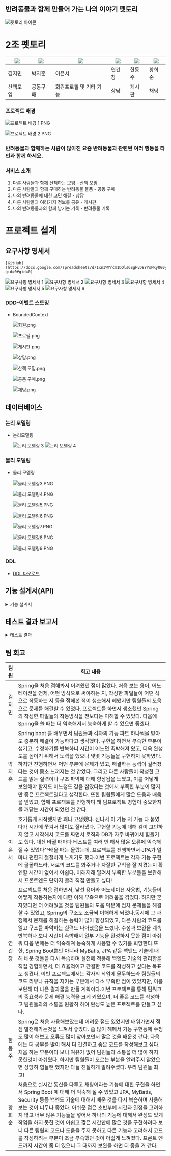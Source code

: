 ## 반려동물과 함께 만들어 가는 나의 이야기 펫토리

![펫토리 아이콘](./images/어플_아이콘.PNG)

# 2조 펫토리

| [![](https://avatars.githubusercontent.com/u/103301589?v=4)](https://github.com/kimjm9911) | [![](https://avatars.githubusercontent.com/u/87793524?v=4)](https://github.com/dispear) | [![](https://avatars.githubusercontent.com/u/174981455?v=4)](https://github.com/eunseo-76) | [![](https://avatars.githubusercontent.com/u/158060587?v=4)](https://github.com/ygc1994) | [![](https://avatars.githubusercontent.com/u/132972216?v=4)](https://github.com/HanDJ00) | [![](https://avatars.githubusercontent.com/u/83564484?v=4)](https://github.com/aosskfdlrla)|
|---|---|---|---|---|---|
| 김지민 | 박지훈 | 이은서 | 연건창 | 한동주 | 황희순
|산책모임|공동구매|회원프로필 및 기타 기능|상담|게시판|채팅|




### 프로젝트 배경

![프로젝트 배경 1.PNG](./images/프로젝트_배경1.PNG)

![프로젝트 배경 2.PNG](./images/프로젝트_배경2.PNG)

### 반려동물과 함께하는 사람이 많아진 요즘 반려동물과 관련된 여러 행동을 타인과 함께 하세요.

### 서비스 소개

1. 다른 사람들과 함께 산책하는 모임 - 산책 모임
2. 다른 사람들과 함께 구매하는 반려동물 물품 - 공동 구매
3. 나의 반려동물에 대한 고민 해결 - 상담
4. 다른 사람들과 여러가지 정보를 공유 - 게시판
5. 나의 반려동물과의 함께 남기는 기록 - 반려동물 기록

### 

# 프로젝트 설계
## 요구사항 명세서



    [GitHub](https://docs.google.com/spreadsheets/d/1xn3WYrcm1DOls6SgFvD8YYsPRyOG0y4JGV1NGI4js7w/edit?gid=0#gid=0)
    

  <img src="./images/요구사항_명세서1.PNG" alt="요구사항 명세서 1">
  <img src="./images/요구사항_명세서2.PNG" alt="요구사항 명세서 2">
  <img src="./images/요구사항_명세서3.PNG" alt="요구사항 명세서 3">
  <img src="./images/요구사항_명세서4.PNG" alt="요구사항 명세서 4">
  <img src="./images/요구사항_명세서5.PNG" alt="요구사항 명세서 5">
  <img src="./images/요구사항_명세서6.PNG" alt="요구사항 명세서 6">



   ### DDD-이벤트 스토밍


- BoundedContext
    
    ![회원.png](/images/회원.png)
    
    ![프로필.png](/images/프로필.png)
    
    ![게시판.png](./images/게시판.png)
    
    ![상담.png](./images/상담.png)
    
    ![산책 모임.png](./images/산책%20모임.png)
    
    ![공동 구매.png](./images/공동%20구매.png)
    
    ![채팅.png](./images/채팅.png)

    
## 데이터베이스

### 논리 모델링



   
- 논리모델링
    
    <img src="./images/논리_모델링3.PNG" alt="논리 모델링 3">

    <img src="./images/논리_모델링4.PNG" alt="논리 모델링 4">




### 물리 모델링




- 물리 모델링
    
    ![물리 모델링3.PNG](./images/물리_모델링3.PNG)
    
    ![물리 모델링4.PNG](./images/물리_모델링4.PNG)

    ![물리 모델링5.PNG](./images/물리_모델링5.PNG)   

    ![물리 모델링6.PNG](./images/물리_모델링6.PNG)   

    ![물리 모델링7.PNG](./images/물리_모델링7.PNG)   

    ![물리 모델링8.PNG](./images/물리_모델링8.PNG)   

    ![물리 모델링9.PNG](./images/물리_모델링9.PNG)   


### DDL
-
    [DDL 다운로드](./images/펫토리%20DDL%20v.07.txt)



## 기능 설계서(API)
<details>
  <summary>기능 설계서</summary>
  <div markdown="1">

  ![API 명세 1](./images/API%20명세%201.png)  
  ![API 명세 2](./images/API%20명세%202.png) 

</div>
</details>  


## 테스트 결과 보고서
<details>
  <summary>테스트 결과</summary>
  <div markdown="1">



### 채팅

 <details>
   <summary>채팅</summary>
   <div markdown="2">

- 채팅
    
    ## 채팅 방 생성 기능
    
    - 산책 모임 방, 공동 구매 모임 방이 생성되었을 때 해당 URL 이 호출되어 채팅 방이 자동으로 만들어진다.
    
    ![채팅방 생성 기능](./images/채팅방_생성기능.png)
    
    ## 실시간 채팅 기능
    
    - 실시간으로 서버에 채팅을 전송 할 수 있다.
    
    ![실시간 채팅 기능](./images/실시간_채팅기능.png)
    
    - DB
    
    ![채팅 DB](./images/채팅.png)
    
    ## 채팅 수정 기능
    
    - 작성한 채팅을 수정할 수 있다.
    
    ![채팅 수정 기능](./images/채팅_수정기능.png)
    
    ## 채팅 소프트 삭제
    
    - 채팅 상태를 DELETE 로 바꾸고 DB에서는 삭제를 안 하는 소프트 삭제를 실행 한다.
    
    ![채팅 소프트 삭제](./images/채팅_소프트_삭제.png)
    
    ## 채팅 하드 삭제
    
    - 채팅을 DB에서 완전 삭제 한다.
    
    ![채팅 하드 삭제](./images/채팅_하드_삭제.png)
    
    ## 채팅 기록 조회
    
    - 채팅 방의 채팅 기록을 조회한다.
    
    ![채팅 기록 조회](./images/채팅기록_조회.png)

        </div>
    </details>   
    
     



### 게시판

 <details>
   <summary>게시판</summary>
   <div markdown="2">

- 게시판
    
    ## 게시글 작성
    
    ![게시글 작성](./images/1_게시글작성.png)

    ## 게시글 수정
    
    ![게시글 수정](./images/2_게시글수정.png)

    ## 게시글 삭제
    
    ![게시글 삭제](./images/3_게시글삭제.png)

    ## 게시글 목록 조회
    
    ![게시글 목록 조회](./images/4_게시물목록조회.png)

    ## 번호로 게시글 조회
    
    ![번호로 게시글 조회](./images/5_번호로게시글조회.png)

- 댓글

    ## 댓글 작성
    
    ![댓글 작성](./images/1_댓글작성.png)

    ## 댓글 수정
    
    ![댓글 수정](./images/2_댓글수정.png)

    ## 댓글 삭제
    
    ![댓글 삭제](./images/3_댓글삭제.png)

    ## 댓글 조회
    
    ![댓글 조회](./images/4_댓글조회.png)

- 카테고리    

    ## 카테고리 등록
    
    ![카테고리 등록](./images/1_카테고리등록.png)

    ## 카테고리 수정
    
    ![카테고리 수정](./images/2_카테고리수정.png)

    ## 카테고리 삭제
    
    ![카테고리 삭제](./images/3_카테고리삭제.png)

    ## 카테고리 조회
    
    ![카테고리 조회](./images/4_카테고리조회.png)


        </div>
    </details>   
    
 

### 상담

 <details>
   <summary>게시판</summary>
   <div markdown="2">

- 상담

    ## 답변 등록
    
    ![답변 등록](./images/상담/답변등록.png)

    ## 답변 삭제
    
    ![답변 삭제](./images/상담/답변삭제.png)

    ## 답변 수정
    
    ![답변 수정](./images/상담/답변수정.png)

    ## 재답변 등록
    
    ![재답변 등록](./images/상담/재답변등록.png)

    ## 질문 등록
    
    ![질문 등록](./images/상담/질문등록.png)

    ## 질문 삭제
    
    ![질문 삭제](./images/상담/질문삭제.png)

    ## 질문 수정
    
    ![질문 수정](./images/상담/질문수정.png)

    ## 질문 전체 조회(검색)
    
    ![질문 전체 조회(검색)](./images/상담/질문전체조회(검색).png)

    ## 특정질문조회(닉네임)
    
    ![특정질문조회(닉네임)](./images/상담/특정질문조회(닉네임).png)

    ## 특정질문조회(번호)
    
    ![특정질문조회(번호)](./images/상담/특정질문조회(번호).png)
    
        </div>
    </details>   
    


### 공동구매

 <details>
   <summary>게시판</summary>
   <div markdown="2">

- 공동구매모임

    ## 공동구매모임목록조회
    
    ![공동구매모임목록조회](./images/공동구매/공동구매모임/1_공동구매모임목록조회.png)

    ## 현재사용자가참여한공동구매모임목록조회
    
    ![현재사용자가참여한공동구매모임목록조회](./images/공동구매/공동구매모임/2_현재사용자가참여한공동구매모임목록조회.png)

    ## 공동구매모임등록
    
    ![공동구매모임등록](./images/공동구매/공동구매모임/3_공동구매모임등록.png)

    ## 공동구매모임수정
    
    ![공동구매모임수정](./images/공동구매/공동구매모임/4_공동구매모임수정.png)

    ## 공동구매모임상세조회
    
    ![공동구매모임상세조회](./images/공동구매/공동구매모임/5_공동구매모임상세조회.png)

    ## 공동구매모임삭제
    
    ![공동구매모임삭제](./images/공동구매/공동구매모임/6_공동구매모임삭제.png)

    ## 공동구매모임참가
    
    ![공동구매모임참가](./images/공동구매/공동구매모임/7_공동구매모임참가.png)

    ## 공동구매방장물품배송정보등록
    
    ![공동구매방장물품배송정보등록](./images/공동구매/공동구매모임/8_공동구매방장물품배송정보등록.png)

    ## 공동구매모임나가기
    
    ![공동구매모임나가기](./images/공동구매/공동구매모임/9_공동구매모임나가기.png)

    ## 공동구매모임강퇴
    
    ![공동구매모임강퇴](./images/공동구매/공동구매모임/10_공동구매모임강퇴.png)

    ## 지급기록조회
    
    ![지급기록조회](./images/공동구매/공동구매모임/11_지급기록조회.png)

    ## 공동구매물품배송정보조회
    
    ![공동구매물품배송정보조회](./images/공동구매/공동구매모임/12_공동구매물품배송정보조회.png)

- 공동구매참가

    ## 현재공동구매모임참가의전체사용자목록조회
    
    ![현재공동구매모임참가의전체사용자목록조회](./images/공동구매/공동구매참가/1_현재공동구매모임참가의전체사용자목록조회.png)

    ## 공동구매참가등록
    
    ![공동구매참가등록](./images/공동구매/공동구매참가/2_공동구매참가등록.png)

    ## 공동구매참가취소
    
    ![공동구매참가취소](./images/공동구매/공동구매참가/3_공동구매참가취소.png)

    ## 공동구매참가자물품배송정보등록
    
    ![공동구매참가자물품배송정보등록](./images/공동구매/공동구매참가/4_공동구매참가자물품배송정보등록.png)

    ## 공동구매참가자물품수령으로변경
    
    ![공동구매참가자물품수령으로변경](./images/공동구매/공동구매참가/5_공동구매참가자물품수령으로변경.png)

    ## 공동구매물품배송정보조회
    
    ![공동구매물품배송정보조회](./images/공동구매/공동구매참가/6_공동구매물품배송정보조회.png)

- 즐겨찾기

    ## 즐겨찾기된모임조회
    
    ![즐겨찾기된모임조회](./images/공동구매/즐겨찾기/1_즐겨찾기된모임조회.png)

    ## 즐겨찾기등록
    
    ![즐겨찾기등록](./images/공동구매/즐겨찾기/2_즐겨찾기등록.png)

    ## 즐겨찾기삭제
    
    ![즐겨찾기삭제](./images/공동구매/즐겨찾기/3_즐겨찾기삭제.png)

- 카테고리

    ## 카테고리목록조회
    
    ![카테고리목록조회](./images/공동구매/카테고리/1_카테고리목록조회.png)

    ## 카테고리등록
    
    ![카테고리등록](./images/공동구매/카테고리/2_카테고리등록.png)

    ## 카테고리수정
    
    ![카테고리수정](./images/공동구매/카테고리/3_카테고리수정.png)

    ## 카테고리삭제
    
    ![카테고리삭제](./images/공동구매/카테고리/4_카테고리삭제.png)

        </div>
    </details> 

### 산책모임

 <details>
   <summary>산책모임</summary>
   <div markdown="2">

- 산책모임

    ## 가입한산책모임등록
    
    ![가입한산책모임등록](./images/산책모임/가입한산책모임등록.png)

    ## 가입한산책모임삭제
    
    ![가입한산책모임삭제](./images/산책모임/가입한산책모임삭제.png)

    ## 가입한산책모임수정
    
    ![가입한산책모임수정](./images/산책모임/가입한산책모임수정.png)

    ## 가입한산책모임조회
    
    ![카테고리삭가입한산책모임조회제](./images/산책모임/가입한산책모임조회.png)

    ## 산책모임기록등록
    
    ![산책모임기록등록](./images/산책모임/산책모임기록등록.png)

    ## 산책모임기록삭제
    
    ![산책모임기록삭제](./images/산책모임/산책모임기록삭제.png)

    ## 산책모임기록수정
    
    ![산책모임기록수정](./images/산책모임/산책모임기록수정.png)

    ## 산책모임기록조회
    
    ![산책모임기록조회](./images/산책모임/산책모임기록조회.png)

    ## 산책모임등록
    
    ![산책모임등록](./images/산책모임/산책모임등록.png)

    ## 산책모임삭제
    
    ![산책모임삭제](./images/산책모임/산책모임삭제.png)

    ## 산책모임수정
    
    ![산책모임수정](./images/산책모임/산책모임수정.png)

    ## 산책모임신청등록
    
    ![산책모임신청등록](./images/산책모임/산책모임신청등록.png)

    ## 산책모임신청삭제
    
    ![산책모임신청삭제](./images/산책모임/산책모임신청삭제.png)

    ## 산책모임신청수정
    
    ![산책모임신청수정](./images/산책모임/산책모임신청수정.png)

    ## 산책모임신청조회
    
    ![산책모임신청조회](./images/산책모임/산책모임신청조회.png)

    ## 산책모임조회
    
    ![산책모임조회](./images/산책모임/산책모임조회.png)

    ## 특정산책모임기록조회
    
    ![특정산책모임기록조회](./images/산책모임/특정산책모임기록조회.png)

    ## 특정산책모임신청조회
    
    ![특정산책모임신청조회](./images/산책모임/특정산책모임신청조회.png)

    ## 특정산책모임조회
    
    ![특정산책모임조회](./images/산책모임/특정산책모임조회.png)

    ## 특정회원의가입한산책모임조회
    
    ![특정회원의가입한산책모임조회](./images/산책모임/특정회원의가입한산책모임조회.png)

         </div>
    </details> 

### 가족

 <details>
   <summary>가족</summary>
   <div markdown="2">

- 가족

    ## 다른회원을가족으로초대
    
    ![특정회원의가입한산책모임조회](./images/가족/pm-가족-1다른회원을가족으로초대.png)

    ## 받은가족초대조회
    
    ![특정회원의가입한산책모임조회](./images/가족/pm-가족-2받은가족초대조회.png)

    ## 가족초대거절
    
    ![특정회원의가입한산책모임조회](./images/가족/pm-가족-3가족초대거절.png)

    ## 가족초대수락
    
    ![특정회원의가입한산책모임조회](./images/가족/pm-가족-4가족초대수락.png)

    ## 가족에서회원삭제
    
    ![특정회원의가입한산책모임조회](./images/가족/pm-가족-5가족에서회원삭제.png)

    ## 가족정보조회
    
    ![특정회원의가입한산책모임조회](./images/가족/pm-가족-6가족정보조회.png)

        </div>
    </details> 

### 급여기록

 <details>
   <summary>급여기록</summary>
   <div markdown="2">

- 급여기록

    ## 급여기록등
    
    ![급여기록등](./images/급여기록/pm-급여기록-1급여기록등록.png)

    ## 급여기록수정
    
    ![급여기록수정](./images/급여기록/pm-급여기록-2급여기록수정.png)

    ## 급여기록삭제
    
    ![급여기록삭제](./images/급여기록/pm-급여기록-3급여기록삭제.png)

    ## 급여기록월별조회
    
    ![급여기록월별조회](./images/급여기록/pm-급여기록-4급여기록월별조회.png)

    ## 급여기록날짜별조회
    
    ![급여기록날짜별조회](./images/급여기록/pm-급여기록-5급여기록날짜별조회.png)

    ## 급여기록날짜별상세조회
    
    ![급여기록날짜별상세조회](./images/급여기록/pm-급여기록-6급여기록날짜별상세조회.png)

        </div>
    </details>     

### 반려동물

 <details>
   <summary>반려동물</summary>
   <div markdown="2">

- 반려동물

    ## 반려동물조회
    
    ![반려동물조회](./images/반려동물/pm-반려동물-1반려동물조회.png)
    
    ## 반려동물등록
    
    ![반려동물등록](./images/반려동물/pm-반려동물-2반려동물등록.png)

    ## 반려동물수정
    
    ![반려동물수정](./images/반려동물/pm-반려동물-3반려동물수정.png)

    ## 반려동물삭제
    
    ![반려동물삭제](./images/반려동물/pm-반려동물-4반려동물삭제.png)


        </div>
    </details> 

### 산책기록

 <details>
   <summary>산책기록</summary>
   <div markdown="2">

- 산책기록

    ## 산책기록등록
    
    ![산책기록등록](./images/산책기록/pm-산책기록-1산책기록등록.png)

    ## 산책기록수정
    
    ![산책기록수정](./images/산책기록/pm-산책기록-2산책기록수정.png)

    ## 산책기록삭제
    
    ![산책기록삭제](./images/산책기록/pm-산책기록-3산책기록삭제.png)

    ## 산책기록월별조회
    
    ![산책기록월별조회](./images/산책기록/pm-산책기록-4산책기록월별조회.png)

    ## 산책기록날짜별조회
    
    ![산책기록날짜별조회](./images/산책기록/pm-산책기록-5산책기록날짜별조회.png)

    ## 산책기록날짜별상세조회
    
    ![산책기록날짜별상세조회](./images/산책기록/pm-산책기록-6산책기록날짜별상세조회.png)

        </div>
    </details> 

### 유저

 <details>
   <summary>유저</summary>
   <div markdown="2">

- 유저

    ## 회원가입
    
    ![회원가입](./images/유저/pm-유저-1회원가입.png)

    ## 로그인
    
    ![로그인](./images/유저/pm-유저-2로그인.png)

    ## 회원정보조회
    
    ![회원정보조회](./images/유저/pm-유저-3회원정보조회.png)

    ## 비밀번호변경
    
    ![비밀번호변경](./images/유저/pm-유저-4비밀번호변경.png)
    

        </div>
    </details> 

  </div>
</details> 

## 팀 회고

|   팀원   | 회고 내용 |
|:---:|-----------|
| 김지민 | Spring을 처음 접해봐서 어려웠던 점이 많았다. 처음 보는 용어, 어노테이션을 언제, 어떤 방식으로 써야하는 지, 작성한 파일들이 어떤 식으로 작동하는 지 등을 접해본 적이 생소해서 헤맸지만 팀원들의 도움으로 문제를 해결할 수 있었다. 프로젝트를 하면서 생소했던 Spring의 작성한 파일들의 작동방식을 전보다는 이해할 수 있었다. 다음에 Spring을 쓸 때는 더 익숙해져서 능숙하게 할 수 있으면 좋겠다. |
| 박지훈 | Spring boot 를 배우면서 팀원들과 각자의 기능 파트 하나씩을 맡아도 충분히 해결이 가능하다고 생각했다. 구현을 하면서 부족한 부분이 생기고, 수정하기를 반복하니 시간이 어느덧 촉박해져 왔고, 더욱 완성도를 높이기 위해서 노력을 했으나 몇몇 기능들을 구현하지 못하였다. 하지만 진행하면서 어떤 부분에 문제가 있고, 해결하는 능력이 길러졌다는 것이 몸소 느껴지는 것 같았다.  그리고 다른 사람들이 작성한 코드를 읽는 실력이나 구조 파악에 대해 향상됨을 느꼈고, 이를 어떻게 보완해야 할지도 어느정도 감을 잡았다는 것에서 부족한 부분이 많지만 좋은 프로젝트였다고 생각한다. 또한 팀원들에게 많은 도움과 배움을 얻었고, 함께 프로젝트를 진행하며 왜 팀프로젝트 경험이 중요한지를 깨닫는 시간이 되었던 것 같다. |
| 이은서 | 호기롭게 시작했지만 꽤나 고생했다. 신나서 이 기능 저 기능 다 붙였다가 시간에 쫓겨서 많이도 잘라냈다. 구현할 기능에 대해 깊이 고민하지 않고 시작해서 코드를 짜면서 로직과 DB가 자주 바뀌어서 힘들기도 했다. 대신 바뀔 때마다 테스트를 여러 번 해서 많은 오류에 익숙해질 수 있었다^^배울 때는 몰랐는데, 프로젝트를 진행하면서 JPA가 얼마나 편한지 절절하게 느끼기도 했다.이번 프로젝트는 각자 기능 구현에 골몰하느라, 서로의 코드를 봐주거나 자잘한 규칙을 잘 지켰는지 확인할 시간이 없어서 아쉽다. 이래저래 밀려서 부족한 부분들을 보완해서 프론트엔드 단까지 빨리 직접 만들고 싶다! |
| 연건창 | 프로젝트를 처음 접하면서, 낯선 용어와 어노테이션 사용법, 기능들이 어떻게 작동하는지에 대한 이해 부족으로 어려움을 겪었다. 하지만 혼자였다면 더 어려웠을 것을 팀원들의 도움 덕분에 점차 문제들을 해결할 수 있었고, Spring의 구조도 조금씩 이해하게 되었다.동시에 그 과정에서 문제를 해결하는 능력이 많이 향상되었고, 다른 사람의 코드를 읽고 구조를 파악하는 실력도 나아졌음을 느꼈다. 수정과 보완을 계속 반복하다 보니 시간이 촉박해져 일부 기능을 완성하지 못한 점이 아쉬워 다음 번에는 더 익숙해져 능숙하게 사용할 수 있기를 희망한다.또한, Spring Boot뿐만 아니라 MyBatis, JPA 같은 백엔드 기술에 대해 배운 것들을 다시 복습하며 실전에 적용해 백엔드 기술의 편리함을 직접 경험하면서, 더 효율적이고 간결한 코드를 작성하고 싶다는 목표도 생겼다. 이번 프로젝트에서는 각자의 작업에 몰두하느라 팀원들의 코드 리뷰나 규칙을 지키는 부분에서 다소 부족한 점이 있었지만, 이를 보완해 더 나은 결과물을 만들 계획이다.이번 프로젝트를 통해 팀워크의 중요성과 문제 해결 능력을 크게 키웠으며, 더 좋은 코드를 작성하고 팀원들과의 소통을 원활히 하여 완성도 높은 프로젝트를 만들고 싶다. |
| 한동주 | Spring은 처음 사용해보았는데 어려운 점도 있었지만 배워가면서 점점 발전해가는것을 느껴서 좋았다. 좀 많이 헤메서 기능 구현등에 수정도 많이 해보고 오류도 많이 찾아보면서 많은 것을 배운것 같다. 다음에는 더 공부를 많이 해서 더 간결하고 좋은 코드를 작성해보고 싶다. 처음 하는 부분이다 보니 여유가 없어 팀원들과 소통을 더 많이 하지 못한것이 아쉬웠다. 하지만 팀원들이 모르는 부분을 알려주지 않았으면 상당히 힘들뻔 했지만 다들 친절하게 알려주셨다. 우리 팀원들 최고! |
| 황희순 | 처음으로 실시간 통신을 다루고 채팅이라는 기능에 대한 구현을 하면서 Spring Boot 에 대해 더 익숙해 질 수 있었고 JPA, MyBatis, Security 등등 백엔드 기술에 대해서 배운 것을 다시 복습하며 사용해보는 것이 너무나 좋았다. 아쉬운 점은 초반부에 시간과 일정을 고려하지 않고 너무 많은 기능들을 넣어서 하나의 기능에 대해서 완성도 있게 작업을 하지 못한 것이 아쉽고 짧은 시간안에 많은 것을 구현하려다 보니 다른 팀원의 코드나 도움을 주지 못하고 다른 기능과 고려해서 코드를 작성하려는 부분이 조금 부족했던 것이 아쉽게 느껴졌다. 프론트 엔드까지 시간이 좀 더 있으니 그 때까지 보완을 하면 더 좋을 거 같다. |
